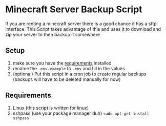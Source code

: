 # Minecraft Server Backup Script
If you are renting a minecraft server there is a good chance it has a sftp interface.
This Script takes advantage of this and uses it to download and zip your server to then backup it somewhere

## Setup
1. make sure you have the [requirements](#requirements) installed
2. rename the `.env.example` to `.env` and fill in the values
3. (optional) Put this script in a cron job to create regular backups (backups will have to be deleted manually for now)

## Requirements
1. Linux (this script is written for linux)
2. sshpass (use your package manager duh)
```sudo apt-get install sshpass```  

